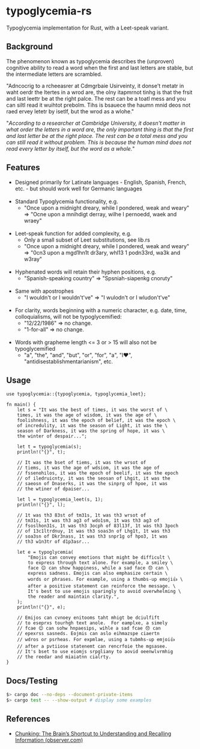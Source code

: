 # typoglycemia-rs

Typoglycemia implementation for Rust, with a Leet-speak variant.

## Background

The phenomenon known as typoglycemia describes the (unproven) cognitive ability to read a word when the first and last letters are stable, but the intermediate letters are scrambled.

"Adncocrig to a rcheeasrer at Cdmgrbaie Usirveinty, it donse't metatr in waht oerdr the ltertes in a wrod are, the olny itapmrnot tinhg is that the frsit and last leettr be at the right palce. The rest can be a toatl mess and you can siltl read it wuihtot prebolm. Tihs is bsauece the haumn mnid deos not raed ervey letetr by isetlf, but the wrod as a wlohe."

"_According to a researcher at Cambridge University, it doesn't matter in what order the letters in a word are, the only important thing is that the first and last letter be at the right place. The rest can be a total mess and you can still read it without problem. This is because the human mind does not read every letter by itself, but the word as a whole._"

## Features

- Designed primarily for Latinate languages - English, Spanish, French, etc. - but should work well for Germanic languages<br><br>
- Standard Typoglycemia functionality, e.g.
  - "Once upon a midnight dreary, while I pondered, weak and weary" => "Ocne upon a mnihdigt derray, wilhe I pernoedd, waek and wraey"<br><br>
- Leet-speak function for added complexity, e.g.
  - Only a small subset of Leet substitutions, see lib.rs
  - "Once upon a midnight dreary, while I pondered, weak and weary" => "0cn3 upon a mgd1hn1t dr3ary, whl13 1 podn33rd, wa3k and w3ray"<br><br>
- Hyphenated words will retain their hyphen positions, e.g.
  - "Spanish-speaking country" => "Spsniah-siapenkg cnoruty"<br><br>
- Same with apostrophes
  - "I wouldn't or I wouldn't've" => "I wulodn't or I wludon't've"<br><br>
- For clarity, words beginning with a numeric character, e.g. date, time, colloquialisms, will not be typoglycemified:
  - "12/22/1986" => no change.
  - "1-for-all" => no change.<br><br>
- Words with grapheme length <= 3 or > 15 will also not be typoglycemified
  - "a", "the", "and", "but", "or", "for", "a", "I❤️", "antidisestablishmentarianism", etc.

## Usage

```
use typoglycemia::{typoglycemia, typoglycemia_leet};

fn main() {
    let s = "It was the best of times, it was the worst of \
    times, it was the age of wisdom, it was the age of \
    foolishness, it was the epoch of belief, it was the epoch \
    of incredulity, it was the season of Light, it was the \
    season of Darkness, it was the spring of hope, it was \
    the winter of despair...";

    let t = typoglycemia(s);
    println!("{}", t);

    // It was the bset of tiems, it was the wrsot of
    // tiems, it was the age of wdsiom, it was the age of
    // fssenohilos, it was the epoch of beelif, it was the epoch
    // of iledruicnty, it was the seosan of Lhgit, it was the
    // saeosn of Dnaserks, it was the sinprg of hpoe, it was
    // the wtiner of dpaiser...

    let l = typoglycemia_leet(s, 1);
    println!("{}", l);

    // 1t was th3 83st of tm31s, 1t was th3 wrsot of
    // tm31s, 1t was th3 ag3 of wdo1sm, 1t was th3 ag3 of
    // fsoslhon31s, 1t was th3 3ocph of 83l13f, 1t was th3 3poch
    // of 13c1ltrdnuy, 1t was th3 soas3n of Lhg1t, 1t was th3
    // soa3sn of Dkr3nass, 1t was th3 snpr1g of hpo3, 1t was
    // th3 w1n3tr of d1p3asr...

    let e = typoglycemia(
        "Emojis can convey emotions that might be difficult \
        to express through text alone. For example, a smiley \
        face 😊 can show happiness, while a sad face 😞 can \
        express sadness. Emojis can also emphasize certain \
        words or phrases. For example, using a thumbs-up emoji👍 \
        after a positive statement can reinforce the message. \
        It's best to use emojis sparingly to avoid overwhelming \
        the reader and maintain clarity.",
    );
    println!("{}", e);

    // Emijos can cvnoey enitooms taht mhigt be dciulfift
    // to eseprxs tourhgh text anole.  For eamplxe, a simely
    // fcae 😊 can sohw hnpaesips, wihle a sad fcae 😞 can
    // epexrss sasneds. Eojmis can aslo eihmazspe ciaertn
    // wdros or psrheas. For expmlae, using a tubmhs-up emjoi👍
    // after a pvtiiose statenemt can rencrfoie the mgsasee.
    // It's bset to use eiomjs srpgliany to aovid oeenwlvrmhig
    // the reedar and miaiatnn cialrty.
}
```

## Docs/Testing

```sh
$> cargo doc --no-deps --document-private-items
$> cargo test -- --show-output # display some examples
```

## References

- [Chunking: The Brain’s Shortcut to Understanding and Recalling Information (observer.com)](https://observer.com/2017/03/chunking-typoglycemia-brain-consume-information/)
